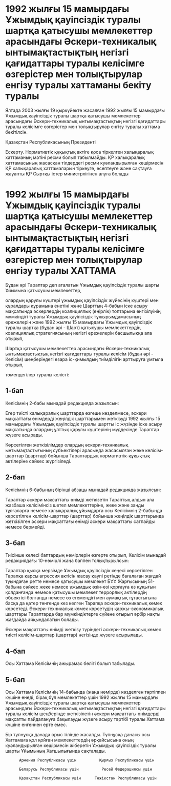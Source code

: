 # 1992 жылғы 15 мамырдағы Ұжымдық қауіпсіздік туралы шартқа қатысушы мемлекеттер арасындағы Әскери-техникалық ынтымақтастықтың негізгі қағидаттары туралы келісімге өзгерістер мен толықтырулар енгізу туралы хаттаманы бекіту туралы

Ялтада 2003 жылғы 19 қыркүйекте жасалған 1992 жылғы 15 мамырдағы Ұжымдық қауіпсіздік туралы шартқа қатысушы мемлекеттер арасындағы Әскери-техникалық ынтымақтастықтың негізгі қағидаттары туралы келісімге өзгерістер мен толықтырулар енгізу туралы хаттама бекітілсін.

Қазақстан Республикасының Президенті

Ескерту. Нормативтік құқықтық актіге қоса тіркелген халықаралық хаттаманың мәтіні ресми болып табылмайды. ҚР халықаралық хаттамасының жасасқан тілдердегі ресми куәландырылған көшірмесін ҚР халықаралық хаттамаларын тіркеуге, есептеуге және сақтауға жауапты ҚР Сыртқы істер министрлігінен алуға болады

# 1992 жылғы 15 мамырдағы Ұжымдық қауіпсіздік туралы шартқа қатысушы мемлекеттер арасындағы Әскери-техникалық ынтымақтастықтың негізгі қағидаттары туралы келісімге өзгерістер мен толықтырулар енгізу туралы ХАТТАМА

Бұдан әрі Тараптар деп аталатын Ұжымдық қауіпсіздік туралы шарты Ұйымына қатысушы мемлекеттер,

олардың қарулы күштері ұжымдық қауіпсіздік жүйесінің күштері мен құралдары құрамына енетіні және Шарттың 4-бабын іске асыру мақсатында әскерлердің коалициялық (өңірлік) топтарына енгізілуінің мүмкіндігі туралы Ұжымдық қауіпсіздік тұжырымдамасының ережелерін және 1992 жылғы 15 мамырдағы Ұжымдық қауіпсіздік туралы шартқа (бұдан әрі - Шарт) қатысушы мемлекеттердің коалициялық стратегиясының негізгі ережелерін басшылыққа ала отырып,

Шартқа қатысушы мемлекеттер арасындағы Әскери-техникалық ынтымақтастықтың негізгі қағидаттары туралы келісім (бұдан әрі - Келісім) шеңберіндегі өзара іс-қимылдың тиімділігін арттыруға ұмтыла отырып,

төмендегілер туралы келісті:

## 1-бап

Келісімнің 2-бабы мынадай редакцияда жазылсын:

Егер тиісті халықаралық шарттарда өзгеше көзделмесе, әскери мақсаттағы өнімдерді жеңілдік шарттарымен жеткізуді 1992 жылғы 15 мамырдағы Ұжымдық қауіпсіздік туралы шартты іс жүзінде іске асыру мақсатында олардың ұлттық қарулы күштерінің мүддесінде Тараптар жүзеге асырады.

Көрсетілген жеткізілімдер олардың әскери-техникалық ынтымақтастығының субъектілері арасында жасасылған жеке келісім-шарттар (шарттар) бойынша Тараптардың нормативтік-құқықтық актілеріне сәйкес жүргізіледі.

## 2-бап

Келісімнің 6-бабының бірінші абзацы мынадай редакцияда жазылсын:

Тараптар әскери мақсаттағы өнімді жеткізетін Тараптың алдын ала жазбаша келісімінсіз шетел мемлекеттеріне, жеке және заңды тұлғаларға немесе халықаралық ұйымдарға осы Келісімнің 2-бабында көрсетілген келісім-шарттар (шарттар) бойынша жеңілдік шарттарында жеткізілген әскери мақсаттағы өнімді әскери мақсаттағы сатпайды немесе бермейді.

## 3-бап

Тиісінше келесі баптардың нөмірлерін өзгерте отырып, Келісім мынадай редакциядағы 10-нөмірлі жаңа баппен толықтырылсын:

Тараптар қысқа мерзімде Ұжымдық қауіпсіздік кеңесі көрсетілген Тарапқа қарсы агрессия актісін жасау қаупі ретінде бағалаған жағдай туындаған ретте немесе қатысушы мемлекет БҰҰ Жарғысының 51-бабына сәйкес жеке немесе ұжымдық өзін-өзі қорғауға өз құқығын қолданғанда немесе қатысушы мемлекет террорлық актілердің объектісі болғанда немесе өз егемендігі мен аумақтық тұтастығына басқа да қатер төнгенде кез келген Тарапқа әскери-техникалық көмек көрсетеді. Әскери-техникалық көмек көрсетудің қаржы-экономикалық шарттары Тараптарда бар мүмкіндіктерге сүйене отырып әрбір нақты жағдайда айқындалатын болады.

Әскери мақсаттағы өнімді жеткізу түріндегі әскери-техникалық көмек тиісті келісім-шарттар (шарттар) негізінде жүзеге асырылады.

## 4-бап

Осы Хаттама Келісімнің ажырамас бөлігі болып табылады.

## 5-бап

Осы Хаттама Келісімнің 14-бабында (жаңа нөмірде) көзделген тәртіппен күшіне енеді, бірақ бұл мемлекеттер үшін 1992 жылғы 15 мамырдағы Ұжымдық қауіпсіздік туралы шартқа қатысушы мемлекеттер арасындағы Әскери-техникалық ынтымақтастықтың негізгі қағидаттары туралы келісім шеңберінде жеткізілетін әскери мақсаттағы өнімдерді мақсатты пайдалануға бақылауды жүзеге асыру тәртібі туралы Хаттама күшіне енгеннен ерте емес.

Бір түпнұсқа данада орыс тілінде жасалды. Түпнұсқа данасы осы Хаттамаға қол қойған мемлекеттердің әрқайсысына оның куәландырылған көшірмесін жіберетін Ұжымдық қауіпсіздік туралы шарты Ұйымының Хатшылығында сақталады.

          Армения Республикасы үшін          Қырғыз Республикасы үшін

          Беларусь Республикасы үшін          Ресей Федерациясы үшін

          Қазақстан Республикасы үшін      Тәжікстан Республикасы үшін

